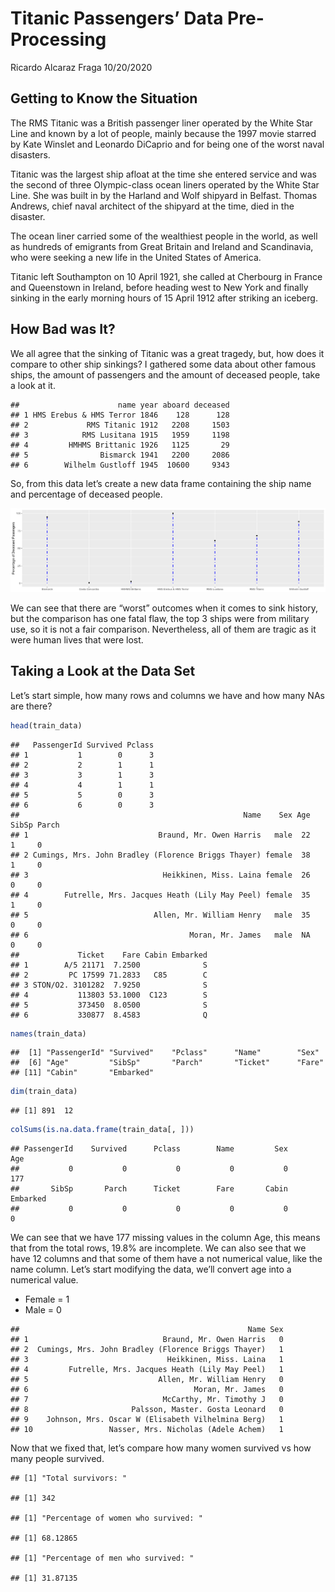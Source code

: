 Titanic Passengers’ Data Pre-Processing
================
Ricardo Alcaraz Fraga
10/20/2020

## Getting to Know the Situation

The RMS Titanic was a British passenger liner operated by the White Star
Line and known by a lot of people, mainly because the 1997 movie starred
by Kate Winslet and Leonardo DiCaprio and for being one of the worst
naval disasters.

Titanic was the largest ship afloat at the time she entered service and
was the second of three Olympic-class ocean liners operated by the White
Star Line. She was built in by the Harland and Wolf shipyard in Belfast.
Thomas Andrews, chief naval architect of the shipyard at the time, died
in the disaster.

The ocean liner carried some of the wealthiest people in the world, as
well as hundreds of emigrants from Great Britain and Ireland and
Scandinavia, who were seeking a new life in the United States of
America.

Titanic left Southampton on 10 April 1921, she called at Cherbourg in
France and Queenstown in Ireland, before heading west to New York and
finally sinking in the early morning hours of 15 April 1912 after
striking an iceberg.

## How Bad was It?

We all agree that the sinking of Titanic was a great tragedy, but, how
does it compare to other ship sinkings? I gathered some data about other
famous ships, the amount of passengers and the amount of deceased
people, take a look at it.

    ##                      name year aboard deceased
    ## 1 HMS Erebus & HMS Terror 1846    128      128
    ## 2             RMS Titanic 1912   2208     1503
    ## 3            RMS Lusitana 1915   1959     1198
    ## 4         HMHMS Brittanic 1926   1125       29
    ## 5                Bismarck 1941   2200     2086
    ## 6        Wilhelm Gustloff 1945  10600     9343

So, from this data let’s create a new data frame containing the ship
name and percentage of deceased people.

![](analysis_files/figure-gfm/Percentage%20of%20Deceased-1.png)<!-- -->

We can see that there are “worst” outcomes when it comes to sink
history, but the comparison has one fatal flaw, the top 3 ships were
from military use, so it is not a fair comparison. Nevertheless, all of
them are tragic as it were human lives that were lost.

## Taking a Look at the Data Set

Let’s start simple, how many rows and columns we have and how many NAs
are there?

``` r
head(train_data)
```

    ##   PassengerId Survived Pclass
    ## 1           1        0      3
    ## 2           2        1      1
    ## 3           3        1      3
    ## 4           4        1      1
    ## 5           5        0      3
    ## 6           6        0      3
    ##                                                  Name    Sex Age SibSp Parch
    ## 1                             Braund, Mr. Owen Harris   male  22     1     0
    ## 2 Cumings, Mrs. John Bradley (Florence Briggs Thayer) female  38     1     0
    ## 3                              Heikkinen, Miss. Laina female  26     0     0
    ## 4        Futrelle, Mrs. Jacques Heath (Lily May Peel) female  35     1     0
    ## 5                            Allen, Mr. William Henry   male  35     0     0
    ## 6                                    Moran, Mr. James   male  NA     0     0
    ##             Ticket    Fare Cabin Embarked
    ## 1        A/5 21171  7.2500              S
    ## 2         PC 17599 71.2833   C85        C
    ## 3 STON/O2. 3101282  7.9250              S
    ## 4           113803 53.1000  C123        S
    ## 5           373450  8.0500              S
    ## 6           330877  8.4583              Q

``` r
names(train_data)
```

    ##  [1] "PassengerId" "Survived"    "Pclass"      "Name"        "Sex"        
    ##  [6] "Age"         "SibSp"       "Parch"       "Ticket"      "Fare"       
    ## [11] "Cabin"       "Embarked"

``` r
dim(train_data)
```

    ## [1] 891  12

``` r
colSums(is.na.data.frame(train_data[, ]))
```

    ## PassengerId    Survived      Pclass        Name         Sex         Age 
    ##           0           0           0           0           0         177 
    ##       SibSp       Parch      Ticket        Fare       Cabin    Embarked 
    ##           0           0           0           0           0           0

We can see that we have 177 missing values in the column Age, this means
that from the total rows, 19.8% are incomplete. We can also see that we
have 12 columns and that some of them have a not numerical value, like
the name column. Let’s start modifying the data, we’ll convert age into
a numerical value.

  - Female = 1  
  - Male = 0

<!-- end list -->

    ##                                                   Name Sex
    ## 1                              Braund, Mr. Owen Harris   0
    ## 2  Cumings, Mrs. John Bradley (Florence Briggs Thayer)   1
    ## 3                               Heikkinen, Miss. Laina   1
    ## 4         Futrelle, Mrs. Jacques Heath (Lily May Peel)   1
    ## 5                             Allen, Mr. William Henry   0
    ## 6                                     Moran, Mr. James   0
    ## 7                              McCarthy, Mr. Timothy J   0
    ## 8                       Palsson, Master. Gosta Leonard   0
    ## 9    Johnson, Mrs. Oscar W (Elisabeth Vilhelmina Berg)   1
    ## 10                 Nasser, Mrs. Nicholas (Adele Achem)   1

Now that we fixed that, let’s compare how many women survived vs how
many people survived.

    ## [1] "Total survivors: "

    ## [1] 342

    ## [1] "Percentage of women who survived: "

    ## [1] 68.12865

    ## [1] "Percentage of men who survived: "

    ## [1] 31.87135
